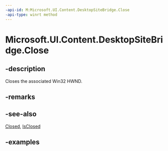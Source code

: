 ```yaml
---
-api-id: M:Microsoft.UI.Content.DesktopSiteBridge.Close
-api-type: winrt method
---
```


# Microsoft.UI.Content.DesktopSiteBridge.Close

<!--
// This member is not implemented in C#
-->

## -description

Closes the associated Win32 HWND.

## -remarks

## -see-also

[Closed](desktopsitebridge_closed.md), [IsClosed](desktopsitebridge_isclosed.md)

## -examples
